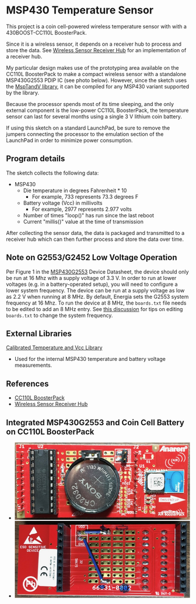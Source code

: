 MSP430 Temperature Sensor
==============================

This project is a coin cell-powered wireless temperature sensor with with a
430BOOST-CC110L BoosterPack.

Since it is a wireless sensor, it depends on a receiver hub to process and
store the data. See [Wireless Sensor Receiver Hub](https://gitlab.com/Andy4495/Sensor-Receiver)
for an implementation of a receiver hub.

My particular design makes use of the prototyping area available on the CC110L
BoosterPack to make a compact wireless sensor with a standalone MSP430G2553
PDIP IC (see photo below). However, since the sketch uses the [MspTandV library](https://gitlab.com/Andy4495/mspTandV), it can be compiled for any MSP430 variant
supported by the library.

Because the processor spends most of its time sleeping, and the only external
component is the low-power CC110L BoosterPack, the temperature sensor can
last for several months using a single 3 V lithium coin battery.

If using this sketch on a standard LaunchPad, be sure to remove the jumpers
connecting the processor to the emulation section of the LaunchPad in order
to minimize power consumption.

## Program details ##

The sketch collects the following data:

- MSP430
     - Die temperature in degrees Fahrenheit * 10
         - For example, 733 represents 73.3 degrees F
     - Battery voltage (Vcc) in millivolts
         - For example, 2977 represents 2.977 volts
     - Number of times "loop()" has run since the last reboot
     - Current "millis()" value at the time of transmission

After collecting the sensor data, the data is packaged and transmitted to a
receiver hub which can then further process and store the data over time.

Note on G2553/G2452 Low Voltage Operation
-----------------------------------------

Per Figure 1 in the [MSP430G2553][1] Device Datasheet, the device should only be run at 16 Mhz with a supply voltage of 3.3 V. In order to run at lower voltages (e.g. in a battery-operated setup), you will need to configure a lower system frequency. The device can be run at a supply voltage as low as 2.2 V when running at 8 MHz. By default, Energia sets the G2553 system frequency at 16 Mhz. To run the device at 8 MHz, the `boards.txt` file needs to be edited to add an 8 MHz entry. See [this discussion](https://forum.43oh.com/topic/4094-msp430g2553-1mhz-or-16mhz-how-to-set-it/)
for tips on editing `boards.txt` to change the system frequency.

## External Libraries ##

[Calibrated Temperature and Vcc Library](https://gitlab.com/Andy4495/mspTandV)

* Used for the internal MSP430 temperature and battery voltage measurements.

## References ##

* [CC110L BoosterPack](http://www.ti.com/tool/430BOOST-CC110L)
* [Wireless Sensor Receiver Hub](https://gitlab.com/Andy4495/Sensor-Receiver)

## Integrated MSP430G2553 and Coin Cell Battery on CC110L BoosterPack ##

- ![Board Front](jpg/G2-Front.jpg)
- ![Board Back](jpg/G2-Back.jpg)

[1]: http://www.ti.com/lit/ds/symlink/msp430g2553.pdf
